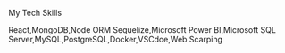 My Tech Skills




React,MongoDB,Node ORM Sequelize,Microsoft Power BI,Microsoft SQL Server,MySQL,PostgreSQL,Docker,VSCdoe,Web Scarping
